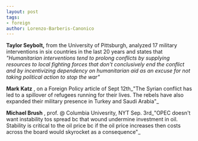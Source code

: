 ```yaml
---
layout: post
tags: 
- foreign
author: Lorenzo-Barberis-Canonico
---
```


**Taylor Seybolt,** from the University of Pittsburgh, analyzed 17 military interventions in six countries in the last 20 years and states that _"Humanitarian interventions tend to prolong conflicts by supplying resources to local fighting forces that don't conclusively end the conflict and by incentivizing dependency on humanitarian aid as an excuse for not taking political action to stop the war"_

**Mark Katz** , on a Foreign Policy article of Sept 12th_"The Syrian conflict has led to a spillover of refugees running for their lives. The rebels have also expanded their military presence in Turkey and Saudi Arabia"_

**Michael Brush** , prof. @ Columbia Univesrity, NYT Sep. 3rd_"OPEC doesn't want instability tos spread bc that wound undermine investment in oil. Stability is critical to the oil price bc if the oil price increases then costs across the board would skyrocket as a consequence"_
